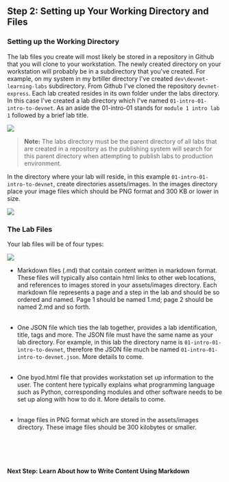 ## Step 2: Setting up Your Working Directory and Files

### Setting up the Working Directory
The lab files you create will most likely be stored in a repository in Github that you will clone to your workstation.  The newly created directory on your workstation will probably be in a subdirectory that you've created.  For example, on my system in my brtiller directory I've created `dev\devnet-learning-labs` subdirectory.  From Github I've cloned the repository `devnet-express`. Each lab created resides in its own folder under the labs directory.  In this case I've created a lab directory which I've named `01-intro-01-intro-to-devnet`. As an aside the 01-intro-01 stands for `module 1 intro lab 1` followed by a brief lab title.

![](/posts/files/00-labs-01-getting_started/assets/images/working_directory.png)

> **Note:** The labs directory must be the parent directory of all labs that are created in a repository as the publishing system will search for this parent directory when attempting to publish labs to production environment.

In the directory where your lab will reside, in this example `01-intro-01-intro-to-devnet`, create directories assets/images.  In the images directory place your image files which should be PNG format and 300 KB or lower in size.

![](/posts/files/00-labs-01-getting_started/assets/images/stored_images.png)

### The Lab Files
Your lab files will be of four types:

![](/posts/files/00-labs-01-getting_started/assets/images/working_directory.png)

* Markdown files (.md) that contain content written in markdown format.  These files will typically also contain html links to other web locations, and references to images stored in your assets/images directory. Each markdown file represents a page and a step in the lab and should be so ordered and named.  Page 1 should be named 1.md; page 2 should be named 2.md and so forth.<br/><br/>

* One JSON file which ties the lab together, provides a lab identification, title, tags and more. The JSON file must have the same name as your lab directory.  For example, in this lab the directory name is `01-intro-01-intro-to-devnet`, therefore the JSON file much be named `01-intro-01-intro-to-devnet.json`. More details to come.<br/><br/>

* One byod.html file that provides workstation set up information to the user. The content here typically explains what programming language such as Python, corresponding modules and other software needs to be set up along with how to do it. More details to come.<br/><br/>

* Image files in PNG format which are stored in the assets/images directory. These image files should be 300 kilobytes or smaller.
<br/>
<br/>
<br/>

#### Next Step: Learn About how to Write Content Using Markdown
